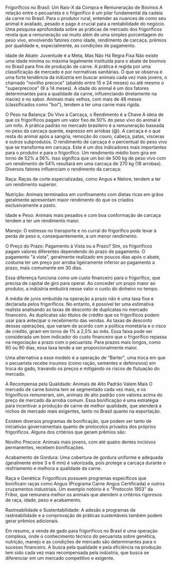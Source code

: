 Frigoríficos no Brasil: Um Raio-X da Compra e Remuneração de Bovinos
A relação entre o pecuarista e o frigorífico é um pilar fundamental da cadeia da carne no Brasil. Para o produtor rural, entender as nuances de como seu animal é avaliado, pesado e pago é crucial para a rentabilidade do negócio. Uma pesquisa aprofundada sobre as práticas de mercado dos frigoríficos revela que a remuneração vai muito além de uma simples porcentagem do peso vivo, envolvendo fatores como idade, rendimento de carcaça, prêmios por qualidade e, especialmente, as condições de pagamento.

Idade de Abate: Juventude é a Meta, Mas Não Há Regra Fixa
Não existe uma idade mínima ou máxima legalmente instituída para o abate de bovinos no Brasil para fins de produção de carne. A prática é regida por uma classificação de mercado e por normativas sanitárias. O que se observa é uma forte tendência da indústria em buscar animais cada vez mais jovens, o chamado "novilho precoce" (abatido entre 15 e 24 meses) ou até mesmo o "superprecoce" (9 a 14 meses). A idade do animal é um dos fatores determinantes para a qualidade da carne, influenciando diretamente na maciez e no sabor. Animais mais velhos, com mais de 48 meses (classificados como "boi"), tendem a ter uma carne mais rígida.

O Peso na Balança: Do Vivo à Carcaça, o Rendimento é a Chave
A ideia de que os frigoríficos pagam um valor fixo de 50% do peso vivo do animal é um mito. A prática padrão no mercado brasileiro é a remuneração baseada no peso da carcaça quente, expresso em arrobas (@). A carcaça é o que resta do animal após a sangria, remoção do couro, cabeça, patas, vísceras e outros subprodutos. O rendimento de carcaça é o percentual do peso vivo que se transforma em carcaça. Este é um dos indicadores mais importantes para o produtor e para o frigorífico. Um rendimento médio bom gira em torno de 52% a 56%. Isso significa que um boi de 500 kg de peso vivo com um rendimento de 54% resultará em uma carcaça de 270 kg (18 arrobas).
Diversos fatores influenciam o rendimento da carcaça:

Raça: Raças de corte especializadas, como Angus e Nelore, tendem a ter um rendimento superior.

Nutrição: Animais terminados em confinamento com dietas ricas em grãos geralmente apresentam maior rendimento do que os criados exclusivamente a pasto.

Idade e Peso: Animais mais pesados e com boa conformação de carcaça tendem a ter um rendimento maior.

Manejo: O estresse no transporte e no curral do frigorífico pode levar à perda de peso e, consequentemente, a um menor rendimento.

O Preço do Prazo: Pagamento à Vista ou a Prazo?
Sim, os frigoríficos pagam valores diferentes dependendo do prazo de pagamento. O pagamento "à vista", geralmente realizado em poucos dias após o abate, costuma ter um preço por arroba ligeiramente inferior ao pagamento a prazo, mais comumente em 30 dias.

Essa diferença funciona como um custo financeiro para o frigorífico, que precisa de capital de giro para operar. Ao conceder um prazo maior ao produtor, a indústria embutirá nesse valor o custo do dinheiro no tempo.

A média de juros embutida na operação a prazo não é uma taxa fixa e declarada pelos frigoríficos. No entanto, é possível ter uma estimativa realista analisando as taxas de desconto de duplicatas no mercado financeiro. As duplicatas são títulos de crédito que os frigoríficos podem usar para antecipar o recebimento das vendas. As taxas de desconto dessas operações, que variam de acordo com a política monetária e o risco de crédito, giram em torno de 1% a 2,5% ao mês. Essa faixa pode ser considerada um bom indicador do custo financeiro que o frigorífico repassa na negociação a prazo com o pecuarista. Para prazos mais longos, como 60 ou 90 dias, essa taxa tende a ser proporcionalmente maior.

Uma alternativa a esse modelo é a operação de "Barter", uma troca em que o pecuarista recebe insumos (como ração, sementes e defensivos) em troca do gado, travando os preços e mitigando os riscos de flutuação do mercado.

A Recompensa pela Qualidade: Animais de Alto Padrão Valem Mais
O mercado de carne bovina tem se segmentado cada vez mais, e os frigoríficos remuneram, sim, animais de alto padrão com valores acima do preço de mercado da arroba comum. Essa bonificação é uma estratégia para incentivar a produção de carne de melhor qualidade, que atenderá a nichos de mercado mais exigentes, tanto no Brasil quanto na exportação.

Existem diversos programas de bonificação, que podem ser tanto de iniciativas governamentais quanto de protocolos privados dos próprios frigoríficos. Alguns dos critérios que geram prêmios são:

Novilho Precoce: Animais mais jovens, com até quatro dentes incisivos permanentes, recebem bonificações.

Acabamento de Gordura: Uma cobertura de gordura uniforme e adequada (geralmente entre 3 e 6 mm) é valorizada, pois protege a carcaça durante o resfriamento e melhora a qualidade da carne.

Raça e Genética: Frigoríficos possuem programas específicos que bonificam raças como Angus (Programa Carne Angus Certificada) e outros cruzamentos industriais. Um exemplo notório é o "Protocolo 1953" da Friboi, que remunera melhor os animais que atendem a critérios rigorosos de raça, idade, peso e acabamento.

Rastreabilidade e Sustentabilidade: A adesão a programas de rastreabilidade e a comprovação de práticas sustentáveis também podem gerar prêmios adicionais.

Em resumo, a venda de gado para frigoríficos no Brasil é uma operação complexa, onde o conhecimento técnico do pecuarista sobre genética, nutrição, manejo e as condições de mercado são determinantes para o sucesso financeiro. A busca pela qualidade e pela eficiência na produção tem sido cada vez mais recompensada pela indústria, que busca se diferenciar em um mercado competitivo e exigente.